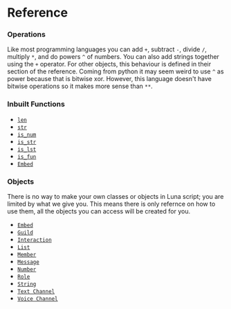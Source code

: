 # Reference

### Operations
Like most programming languages you can add `+`, subtract `-`, divide `/`, multiply `*`, and do powers `^` of numbers. You can also add strings together using the `+` operator. For other objects, this behaviour is defined in their section of the reference. Coming from python it may seem weird to use `^` as power because that is bitwise xor. However, this language doesn't have bitwise operations so it makes more sense than `**`.


### Inbuilt Functions
- [`len`](functions/len.md)
- [`str`](functions/str.md)
- [`is_num`](functions/is_num.md)
- [`is_str`](functions/is_str.md)
- [`is_lst`](functions/is_lst.md)
- [`is_fun`](functions/is_fun.md)
- [`Embed`](functions/embed.md)


### Objects
There is no way to make your own classes or objects in Luna script; you are limited by what we give you. This means there is only refernce on how to use them, all the objects you can access will be created for you.
- [`Embed`](objects/embed.md)
- [`Guild`](objects/guild.md)
- [`Interaction`](objects/interaction.md)
- [`List`](objects/list.md)
- [`Member`](objects/member.md)
- [`Message`](objects/message.md)
- [`Number`](objects/number.md)
- [`Role`](objects/role.md)
- [`String`](objects/string.md)
- [`Text Channel`](objects/text_channel.md)
- [`Voice Channel`](objects/voice_channel.md)